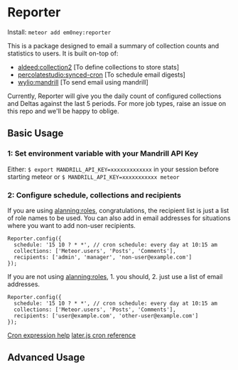 # Reporter

Install: `meteor add em0ney:reporter`

This is a package designed to email a summary of collection counts and statistics to users.  It is built on-top of:

- [aldeed:collection2](https://atmospherejs.com/aldeed/collection2)              [To define collections to store stats]
- [percolatestudio:synced-cron](https://atmospherejs.com/percolatestudio/synced-cron)     [To schedule email digests]
- [wylio:mandrill](https://atmospherejs.com/wylio/mandrill)                  [To send email using mandrill]

Currently, Reporter will give you the daily count of configured collections and Deltas against the last 5 periods.  For more job types, raise an issue on this repo and we'll be happy to oblige.

## Basic Usage

### 1: Set environment variable with your Mandrill API Key

Either: `$ export MANDRILL_API_KEY=xxxxxxxxxxxxx` in your session before starting meteor or `$ MANDRILL_API_KEY=xxxxxxxxxxx meteor`


### 2: Configure schedule, collections and recipients

If you are using [alanning:roles](https://atmospherejs.com/alanning/roles), congratulations, the recipient list is just a list of role names to be used.  You can also add in email addresses for situations where you want to add non-user recipients.

    Reporter.config({
      schedule: '15 10 ? * *', // cron schedule: every day at 10:15 am 
      collections: ['Meteor.users', 'Posts', 'Comments'],
      recipients: ['admin', 'manager', 'non-user@example.com']
    });

If you are not using [alanning:roles](https://atmospherejs.com/alanning/roles), 1. you should, 2. just use a list of email addresses.

    Reporter.config({
      schedule: '15 10 ? * *', // cron schedule: every day at 10:15 am 
      collections: ['Meteor.users', 'Posts', 'Comments'],
      recipients: ['user@example.com', 'other-user@example.com']
    });

[Cron expression help](http://www.cronmaker.com/)
[later.js cron reference](http://bunkat.github.io/later/parsers.html#cron)

## Advanced Usage
